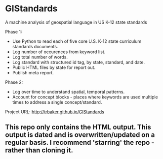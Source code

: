 # GIStandards
A machine analysis of geospatial language in US K-12 state standards

Phase 1:
<ul>
<li>Use Python to read each of five core U.S. K-12 state curriculum standards documents.
<li>Log number of occurences from keyword list. 
<LI>Log total number of words.
<li>Log standard with structured id tag, by state, standard, and date.
<li>Public HTML files by state for report out.
<li>Publish meta report.
  </ul>
  Phase 2:
  <ul>
<li>Log over time to understand spatial, temporal patterns.
  <LI>Account for concept blocks - places where keywords are used multiple times to address a single concept/standard.
</ul>
  
Project URL: http://trbaker.github.io/GIStandards

## This repo only contains the HTML output.  This output is dated and is overwritten/updated on a regular basis.  I recommend 'starring' the repo - rather than cloning it.

